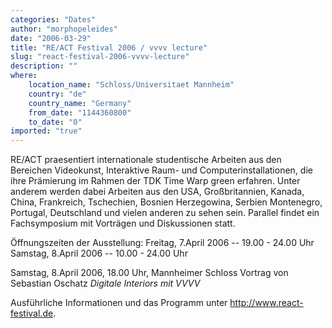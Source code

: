 ```yaml
---
categories: "Dates"
author: "morphopeleides"
date: "2006-03-29"
title: "RE/ACT Festival 2006 / vvvv lecture"
slug: "react-festival-2006-vvvv-lecture"
description: ""
where: 
    location_name: "Schloss/Universitaet Mannheim"
    country: "de"
    country_name: "Germany"
    from_date: "1144360800"
    to_date: "0"
imported: "true"
---
```



RE/ACT praesentiert internationale studentische Arbeiten aus den Bereichen Videokunst, Interaktive Raum- und Computerinstallationen, die ihre Prämierung im Rahmen der TDK Time Warp green erfahren.
Unter anderem werden dabei Arbeiten aus den USA, Großbritannien, Kanada, China, Frankreich, Tschechien, Bosnien Herzegowina, Serbien Montenegro, Portugal, Deutschland und vielen anderen zu sehen sein.
Parallel findet ein Fachsymposium mit Vorträgen und Diskussionen statt.

Öffnungszeiten der Ausstellung:
Freitag, 7.April 2006 -- 19.00 - 24.00 Uhr
Samstag, 8.April 2006 -- 10.00 - 24.00 Uhr 

Samstag, 8.April 2006, 18.00 Uhr, Mannheimer Schloss
Vortrag von Sebastian Oschatz
*Digitale Interiors mit VVVV*

Ausführliche Informationen und das Programm unter <http://www.react-festival.de>.



 